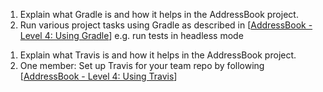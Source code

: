 <panel type="info" header="`W7.8a` Can explain integration :star::star::star:" no-close>
  <include src="../../book/integration/introduction/what/full.md" />
<!-- TODO: add evidence -->
</panel>

<!-- ==================================================================================================== -->

<panel type="info" header="`W7.8b` Can explain build automation tools :star::star::star:" no-close>
  <include src="../../book/integration/buildAutomation/what/full.md" />
  <panel header=":dart: Evidence" expanded>

1. Explain what Gradle is and how it helps in the AddressBook project.
2. Run various project tasks using Gradle as described in [[AddressBook - Level 4: Using Gradle](https://nus-cs2103-ay1718s2.github.io/addressbook-level4/UsingGradle.html)] e.g. run tests in headless mode

  </panel>
</panel>

<!-- ==================================================================================================== -->

<panel type="info" header="`W7.8c` Can explain continuous integration and continuous deployment :star::star::star:" no-close>
  <include src="../../book/integration/buildAutomation/continuousIntegrationDeployment/full.md" />
  <panel header=":dart: Evidence" expanded>

1. Explain what Travis is and how it helps in the AddressBook project.
2. One member: Set up Travis for your team repo by following [[AddressBook - Level 4: Using Travis](https://nus-cs2103-ay1718s2.github.io/addressbook-level4/UsingTravis.html)]

  </panel>
</panel>
